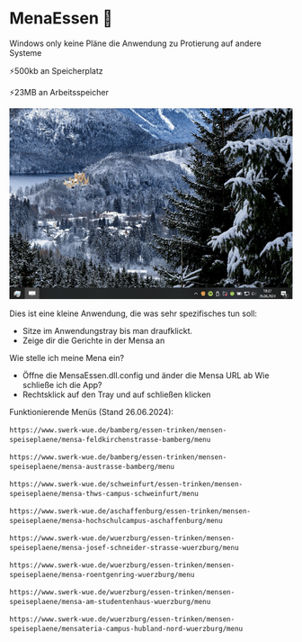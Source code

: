# MenaEssen 🍔
Windows only keine Pläne die Anwendung zu Protierung auf andere Systeme

⚡500kb an Speicherplatz

⚡23MB an Arbeitsspeicher

![preview-of-the-application-in-use](preview.gif)


Dies ist eine kleine Anwendung, die was sehr spezifisches tun soll:
- Sitze im Anwendungstray bis man draufklickt.
- Zeige dir die Gerichte in der Mensa an

Wie stelle ich meine Mena ein?
- Öffne die MensaEssen.dll.config und änder die Mensa URL ab
Wie schließe ich die App?
- Rechtsklick auf den Tray und auf schließen klicken

Funktionierende Menüs (Stand 26.06.2024):

```https://www.swerk-wue.de/bamberg/essen-trinken/mensen-speiseplaene/mensa-feldkirchenstrasse-bamberg/menu```

```https://www.swerk-wue.de/bamberg/essen-trinken/mensen-speiseplaene/mensa-austrasse-bamberg/menu```

```https://www.swerk-wue.de/schweinfurt/essen-trinken/mensen-speiseplaene/mensa-thws-campus-schweinfurt/menu```

```https://www.swerk-wue.de/aschaffenburg/essen-trinken/mensen-speiseplaene/mensa-hochschulcampus-aschaffenburg/menu```

```https://www.swerk-wue.de/wuerzburg/essen-trinken/mensen-speiseplaene/mensa-josef-schneider-strasse-wuerzburg/menu```

```https://www.swerk-wue.de/wuerzburg/essen-trinken/mensen-speiseplaene/mensa-roentgenring-wuerzburg/menu```

```https://www.swerk-wue.de/wuerzburg/essen-trinken/mensen-speiseplaene/mensa-am-studentenhaus-wuerzburg/menu```

```https://www.swerk-wue.de/wuerzburg/essen-trinken/mensen-speiseplaene/mensateria-campus-hubland-nord-wuerzburg/menu```
